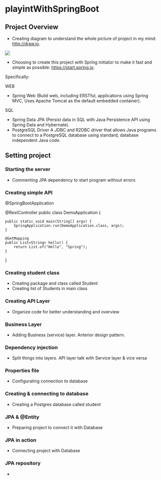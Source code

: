 # playintWithSpringBoot

## Project Overview

- Creating diagram to understand the whole picture of project in my mind: http://draw.io.

<img src="https://user-images.githubusercontent.com/70283310/149668911-ecf5eeef-c3a8-4805-b61e-53ec906a1d1e.png">

- Choosing to create this project with Spring initializr to make it fast and simple as possible: https://start.spring.io.

Specifically:

WEB
- Spring Web (Build web, including ERSTful, applications using Spring MVC, Uses Apache Tomcat as the default embedded container).

SQL
- Spring Data JPA (Persist data in SQL with Java Persistence API using Spring Data and Hybernate).
- PostgreSQL Driver
A JDBC and R2DBC driver that allows Java programs to connect to a PostgreSQL database using standard, database independent Java code.

## Setting project

### Starting the server

- Commenting JPA dependency to start program without errors
<!--		<dependency>-->
<!--			<groupId>org.springframework.boot</groupId>-->
<!--			<artifactId>spring-boot-starter-data-jpa</artifactId>-->
<!--		</dependency>-->

### Creating simple API

@SpringBootApplication

@RestController
public class DemoApplication {

	public static void main(String[] args) {
		SpringApplication.run(DemoApplication.class, args);
	}

	@GetMapping
	public List<String> hello() {
		return List.of("Hello", "Spring");
	}
}

### Creating student class

- Creating package and class called Student
- Creating list of Students in main class

### Creating API Layer

- Organize code for better understanding and overview

### Business Layer

- Adding Business (service) layer. Anterior design pattern.

### Dependency injection

- Split things into layers. API layer talk with Service layer & vice versa

### Properties file

- Configurating connection to database

### Creating & connecting to database

- Creating a Postgres database called student

### JPA & @Entity

- Preparing project to connect it with Database

### JPA in action

- Connecting project with Database

### JPA repository

- 